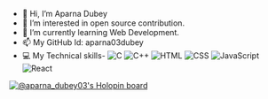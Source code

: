 - 👋 Hi, I’m Aparna Dubey
- 👀 I’m interested in open source contribution.
- 🌱 I’m currently learning Web Development.
- 📫 My GitHub Id: aparna03dubey
- :computer: My Technical skills- ![C](https://img.shields.io/badge/-C-A8B9CC?logo=c&logoColor=white&style=flat) ![C++](https://img.shields.io/badge/-C++-00599C?logo=c%2B%2B&logoColor=white&style=flat) ![HTML](https://img.shields.io/badge/-HTML-E34F26?logo=html5&logoColor=white&style=flat)   ![CSS](https://img.shields.io/badge/-CSS-1572B6?logo=css3&logoColor=white&style=flat)
  ![JavaScript](https://img.shields.io/badge/-JavaScript-F7DF1E?logo=javascript&logoColor=white&style=flat) ![React](https://img.shields.io/badge/-React-61DAFB?logo=react&logoColor=white&style=flat)




<!---
aparna03dubey/aparna03dubey is a ✨ special ✨ repository because its `README.md` (this file) appears on your GitHub profile.
You can click the Preview link to take a look at your changes.
This is the link to view your stats-----------
![Your GitHub Stats](https://github-readme-stats.vercel.app/api?username=aparna03dubey&show_icons=true&theme=radical)


![visitors](https://visitor-badge.glitch.me/badge?page_id=aparna03dubey.aparna03dubey)

--->
[![@aparna_dubey03's Holopin board](https://holopin.me/aparna_dubey03)](https://holopin.io/@aparna_dubey03)
